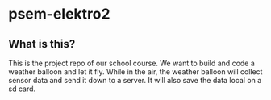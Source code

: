 # psem-elektro2

## What is this?

This is the project repo of our school course. We want to build and code a weather balloon and let it fly. While in the air, the weather balloon will collect sensor data and send it down to a server. It will also save the data local on a sd card.
